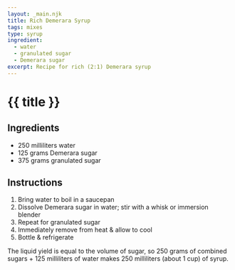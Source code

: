 ```yaml
---
layout: _main.njk
title: Rich Demerara Syrup
tags: mixes
type: syrup
ingredient:
  - water
  - granulated sugar
  - Demerara sugar
excerpt: Recipe for rich (2:1) Demerara syrup
---
```


<!-- markdownlint-disable MD025 -->
# {{ title }}
<!-- markdownlint-enable MD025 -->

## Ingredients

* 250 milliliters water
* 125 grams Demerara sugar
* 375 grams granulated sugar

## Instructions

1. Bring water to boil in a saucepan
2. Dissolve Demerara sugar in water; stir with a whisk or immersion blender
3. Repeat for granulated sugar
4. Immediately remove from heat & allow to cool
5. Bottle & refrigerate

<tiki-callout type="tip">

  The liquid yield is equal to the volume of sugar, so 250 grams of combined sugars + 125 milliliters of water makes 250 milliliters (about 1 cup) of syrup.

</tiki-callout>

<div
  class="sr-only"
  data-cat[0]="Syrup"
  data-ingredient[0]="Water"
  data-ingredient[1]="Sugar, granulated"
  data-ingredient[2]="Sugar, Demerara"
  data-pagefind-filter="
    Category[data-cat[0]],
    Ingredient[data-ingredient[0]],
    Ingredient[data-ingredient[1]],
    Ingredient[data-ingredient[2]],
    Pantry[data-ingredient[0]],
    Pantry[data-ingredient[1]],
    Pantry[data-ingredient[2]]
  "
>
</div>
